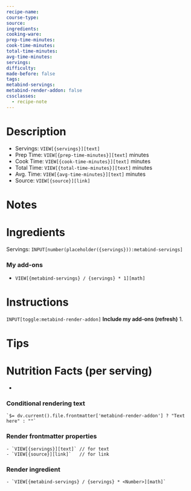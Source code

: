 ```yaml
---
recipe-name: 
course-type: 
source: 
ingredients: 
cooking-ware: 
prep-time-minutes: 
cook-time-minutes: 
total-time-minutes: 
avg-time-minutes: 
servings: 
difficulty: 
made-before: false
tags: 
metabind-servings: 
metabind-render-addon: false
cssclasses:
  - recipe-note
---
```

# Description
- Servings: `VIEW[{servings}][text]`
- Prep Time: `VIEW[{prep-time-minutes}][text]` minutes
- Cook Time: `VIEW[{cook-time-minutes}][text]` minutes
- Total Time: `VIEW[{total-time-minutes}][text]` minutes
- Avg. Time: `VIEW[{avg-time-minutes}][text]` minutes
- Source: `VIEW[{source}][link]`
# Notes

# Ingredients
Servings: `INPUT[number(placeholder({servings})):metabind-servings]`

### My add-ons
- `VIEW[{metabind-servings} / {servings} * 1][math]`
# Instructions
`INPUT[toggle:metabind-render-addon]` **Include my add-ons (refresh)**
1. 
# Tips
# Nutrition Facts (per serving)
- 
### Conditional rendering text
```
`$= dv.current().file.frontmatter['metabind-render-addon'] ? "Text here" : ""`
```
### Render frontmatter properties
```
- `VIEW[{servings}][text]` // for text
- `VIEW[{source}][link]`   // for link
```
### Render ingredient
```
- `VIEW[{metabind-servings} / {servings} * <Number>][math]`
```
